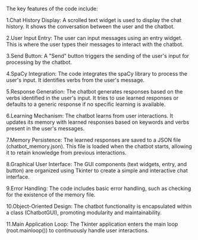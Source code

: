 The key features of the code include:

1.Chat History Display: A scrolled text widget is used to display the chat history. It shows the conversation between the user and the chatbot.

2.User Input Entry: The user can input messages using an entry widget. This is where the user types their messages to interact with the chatbot.

3.Send Button: A "Send" button triggers the sending of the user's input for processing by the chatbot.

4.SpaCy Integration: The code integrates the spaCy library to process the user's input. It identifies verbs from the user's message.

5.Response Generation: The chatbot generates responses based on the verbs identified in the user's input. It tries to use learned responses or defaults to a generic response if no specific learning is available.

6.Learning Mechanism: The chatbot learns from user interactions. It updates its memory with learned responses based on keywords and verbs present in the user's messages.

7.Memory Persistence: The learned responses are saved to a JSON file (chatbot_memory.json). This file is loaded when the chatbot starts, allowing it to retain knowledge from previous interactions.

8.Graphical User Interface: The GUI components (text widgets, entry, and button) are organized using Tkinter to create a simple and interactive chat interface.

9.Error Handling: The code includes basic error handling, such as checking for the existence of the memory file.

10.Object-Oriented Design: The chatbot functionality is encapsulated within a class (ChatbotGUI), promoting modularity and maintainability.

11.Main Application Loop: The Tkinter application enters the main loop (root.mainloop()) to continuously handle user interactions.
